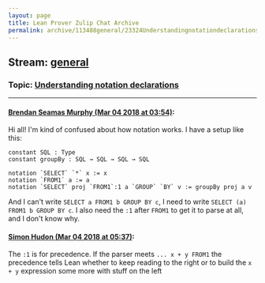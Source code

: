 ```yaml
---
layout: page
title: Lean Prover Zulip Chat Archive 
permalink: archive/113488general/23324Understandingnotationdeclarations.html
---
```


## Stream: [general](index.html)
### Topic: [Understanding notation declarations](23324Understandingnotationdeclarations.html)

---

#### [Brendan Seamas Murphy (Mar 04 2018 at 03:54)](https://leanprover.zulipchat.com/#narrow/stream/113488-general/topic/Understanding%20notation%20declarations/near/123248290):
Hi all! I'm kind of confused about how notation works. I have a setup like this:
```lean
constant SQL : Type
constant groupBy : SQL → SQL → SQL → SQL

notation `SELECT` `*` x := x
notation `FROM1` a := a
notation `SELECT` proj `FROM1`:1 a `GROUP` `BY` v := groupBy proj a v
```
And I can't write `SELECT a FROM1 b GROUP BY c`, I need to write `SELECT (a) FROM1 b GROUP BY c`. I also need the `:1` after `FROM1` to get it to parse at all, and I don't know why.

#### [Simon Hudon (Mar 04 2018 at 05:37)](https://leanprover.zulipchat.com/#narrow/stream/113488-general/topic/Understanding%20notation%20declarations/near/123250724):
The `:1` is for precedence. If the parser meets `... x + y FROM1` the precedence tells Lean whether to keep reading to the right or to build the `x + y` expression some more with stuff on the left

